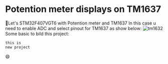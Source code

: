 # Potention meter displays on TM1637
💠Let's STM32F407VGT6 with Potention meter and TM1637
 In this case u need to enable ADC and select pinout for TM1637 as show below:
![tm1632](https://github.com/DNZioo/STM32F407VGT6_Project/assets/132254089/ad82c5e8-3b9b-426b-b208-75d6d68d51bb)
Some basic to bild this project:
```
this is
new project
```
😄
